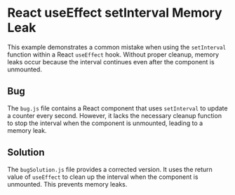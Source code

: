 # React useEffect setInterval Memory Leak

This example demonstrates a common mistake when using the `setInterval` function within a React `useEffect` hook.  Without proper cleanup, memory leaks occur because the interval continues even after the component is unmounted.

## Bug
The `bug.js` file contains a React component that uses `setInterval` to update a counter every second. However, it lacks the necessary cleanup function to stop the interval when the component is unmounted, leading to a memory leak. 

## Solution
The `bugSolution.js` file provides a corrected version. It uses the return value of `useEffect` to clean up the interval when the component is unmounted. This prevents memory leaks.